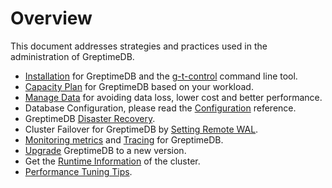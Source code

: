 # Overview

This document addresses strategies and practices used in the administration of GreptimeDB.

* [Installation](/getting-started/installation/overview.md) for GreptimeDB and the [g-t-control](/reference/gtctl.md) command line tool.
* [Capacity Plan](/user-guide/administration/capacity-plan.md) for GreptimeDB based on your workload.
* [Manage Data](/user-guide/administration/manage-data.md) for avoiding data loss, lower cost and better performance.
* Database Configuration, please read the [Configuration](/user-guide/deployments/configuration.md) reference.
* GreptimeDB [Disaster Recovery](/user-guide/administration/disaster-recovery/overview.md).
* Cluster Failover for GreptimeDB by [Setting Remote WAL](./remote-wal/quick-start.md).
* [Monitoring metrics](/user-guide/administration/monitoring/export-metrics.md) and [Tracing](/user-guide/administration/monitoring/tracing.md) for GreptimeDB.
* [Upgrade](/user-guide/administration/upgrade.md) GreptimeDB to a new version.
* Get the [Runtime Information](/user-guide/administration/runtime-info.md) of the cluster.
* [Performance Tuning Tips](/user-guide/administration/performance-tuning-tips.md).
